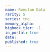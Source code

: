 ```yaml
---
name: Romulan Data
rarity: 5
series: tng
memory_alpha:
bigbook_tier: -1
in_portal: true
date:
published: true
---
```



